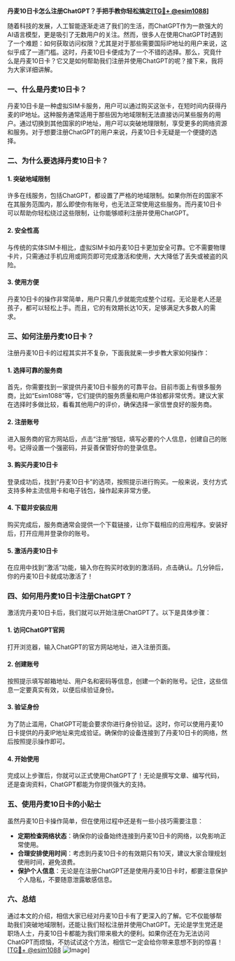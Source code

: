 **丹麦10日卡怎么注册ChatGPT？手把手教你轻松搞定[[TG💪+ @esim1088](https://t.me/s/esim1088)]**

随着科技的发展，人工智能逐渐走进了我们的生活，而ChatGPT作为一款强大的AI语言模型，更是吸引了无数用户的关注。然而，很多人在使用ChatGPT时遇到了一个难题：如何获取访问权限？尤其是对于那些需要国际IP地址的用户来说，这似乎成了一道门槛。这时，丹麦10日卡便成为了一个不错的选择。那么，究竟什么是丹麦10日卡？它又是如何帮助我们注册并使用ChatGPT的呢？接下来，我将为大家详细讲解。

### 一、什么是丹麦10日卡？

丹麦10日卡是一种虚拟SIM卡服务，用户可以通过购买这张卡，在短时间内获得丹麦的IP地址。这种服务通常适用于那些因为地域限制无法直接访问某些服务的用户。通过切换到其他国家的IP地址，用户可以突破地理限制，享受更多的网络资源和服务。对于想要注册ChatGPT的用户来说，丹麦10日卡无疑是一个便捷的选择。

### 二、为什么要选择丹麦10日卡？

#### 1. 突破地域限制

许多在线服务，包括ChatGPT，都设置了严格的地域限制。如果你所在的国家不在其服务范围内，那么即使你有账号，也无法正常使用这些服务。而丹麦10日卡可以帮助你轻松绕过这些限制，让你能够顺利注册并使用ChatGPT。

#### 2. 安全性高

与传统的实体SIM卡相比，虚拟SIM卡如丹麦10日卡更加安全可靠。它不需要物理卡片，只需通过手机应用或网页即可完成激活和使用，大大降低了丢失或被盗的风险。

#### 3. 使用方便

丹麦10日卡的操作非常简单，用户只需几步就能完成整个过程。无论是老人还是孩子，都可以轻松上手。而且，它的有效期长达10天，足够满足大多数人的需求。

### 三、如何注册丹麦10日卡？

注册丹麦10日卡的过程其实并不复杂，下面我就来一步步教大家如何操作：

#### 1. 选择可靠的服务商

首先，你需要找到一家提供丹麦10日卡服务的可靠平台。目前市面上有很多服务商，比如“Esim1088”等，它们提供的服务质量和用户体验都非常优秀。建议大家在选择时多做比较，看看其他用户的评价，确保选择一家信誉良好的服务商。

#### 2. 注册账号

进入服务商的官方网站后，点击“注册”按钮，填写必要的个人信息，创建自己的账号。记得设置一个强密码，并妥善保管好你的登录信息。

#### 3. 购买丹麦10日卡

登录成功后，找到“丹麦10日卡”的选项，按照提示进行购买。一般来说，支付方式支持多种主流信用卡和电子钱包，操作起来非常方便。

#### 4. 下载并安装应用

购买完成后，服务商通常会提供一个下载链接，让你下载相应的应用程序。安装好后，打开应用并登录你的账号。

#### 5. 激活丹麦10日卡

在应用中找到“激活”功能，输入你在购买时收到的激活码，点击确认。几分钟后，你的丹麦10日卡就成功激活了！

### 四、如何用丹麦10日卡注册ChatGPT？

激活完丹麦10日卡后，我们就可以开始注册ChatGPT了。以下是具体步骤：

#### 1. 访问ChatGPT官网

打开浏览器，输入ChatGPT的官方网站地址，进入注册页面。

#### 2. 创建账号

按照提示填写邮箱地址、用户名和密码等信息，创建一个新的账号。记住，这些信息一定要真实有效，以便后续验证身份。

#### 3. 验证身份

为了防止滥用，ChatGPT可能会要求你进行身份验证。这时，你可以使用丹麦10日卡提供的丹麦IP地址来完成验证。确保你的设备连接到了丹麦10日卡的网络，然后按照提示操作即可。

#### 4. 开始使用

完成以上步骤后，你就可以正式使用ChatGPT了！无论是撰写文章、编写代码，还是查询资料，ChatGPT都能为你提供强大的支持。

### 五、使用丹麦10日卡的小贴士

虽然丹麦10日卡操作简单，但在使用过程中还是有一些小技巧需要注意：

- **定期检查网络状态**：确保你的设备始终连接到丹麦10日卡的网络，以免影响正常使用。
- **合理安排使用时间**：考虑到丹麦10日卡的有效期只有10天，建议大家合理规划使用时间，避免浪费。
- **保护个人信息**：无论是在注册ChatGPT还是使用丹麦10日卡时，都要注意保护个人隐私，不要随意泄露敏感信息。

### 六、总结

通过本文的介绍，相信大家已经对丹麦10日卡有了更深入的了解。它不仅能够帮助我们突破地域限制，还能让我们轻松注册并使用ChatGPT。无论是学生党还是职场人士，丹麦10日卡都能为我们带来极大的便利。如果你还在为无法访问ChatGPT而烦恼，不妨试试这个方法，相信它一定会给你带来意想不到的惊喜！[[TG💪+ @esim1088](https://t.me/s/esim1088) ![Image](https://i.postimg.cc/4NQfJmqS/Snipaste-2025-05-13-00-14-12.png)]